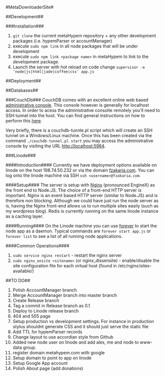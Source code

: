 #MetaDownloaderSite#

##Development##

###Installation###
1. `git clone` the current metaHypem repository + any other development packages (i.e. hypemParser or accountManager)
2.  execute `sudo npm link` in all node packages that will be under development
3.  execute `sudo npm link <package name>` in metaHypem to link to the development package.
4.  Launch the server with hot reload on code change `supervisor -e 'node|js|html|jade|coffee|css' app.js`

##Deployment##

##Databases##

###CouchDb###
CouchDB comes with an excellent online web based [administrative console](http://guide.couchdb.org/draft/tour.html#welcome). This console however is generally for localhost access. In order to acess the administrative consolte remotely you'll need to SSH tunnel into the host. You can find general instructions on how to perform this [here](http://library.linode.com/databases/couchdb/ssh-tunnel).

Very briefly, there is a couchdb-tunnle.pl script which will create an SSH tunnel on a Windows/Linux machine. Once this has been created via the command `./couchdb-tunnel.pl start` you may access the administrative console by visiting the URL [http://localhost:5984](http://localhost:5984). 

###Linode###

####Introduction####
Currently we have deployment options available on linode on the host 198.74.50.232 or via the domain [fzakaria.com](http://fzakaria.com). You can log onto the linode machine via SSH
`ssh <username>@fzakaria.com`.

####Setup####
The server is setup with [Nginx](http://nginx.org/) (pronounced EngineX) as the front end to Node.JS. The choice of a front-end HTTP server is important. Nginx is an event based HTTP server (similar to Node.JS) and is therefore non blocking. Although we could have just run the node server as is, having the Nginx front-end allows us to run multiple sites easily (such as my wordpress blog).
Redis is currently running on the same linode instance as a caching layer.

####Running####
On the Linode machine you can use [forever](https://github.com/nodejitsu/forever) to start the node app as a daemon. Typical commands are `forever start app.js` or `forever list` to see a list of all running node applications.

####Common Operations####
1. `sudo service nginx restart` - restart the nginx server
2. `sudo nginx_ensite <sitename>` (or nginx_dissensite) - enable/disable the site configuration file for each virtual host (found in /etc/nginx/sites-available/)

##TO DO##
1. Polish AccountManager branch
2. Merge AccountManager branch into master branch
3. Create Release branch
4. Tag a commit in Release branch as 0.1
5. Deploy to Linode release branch 
6. 404 and 505 page
7. Setup production vs development settings. For instance in production stylus shouldnt generate CSS and it should just serve the static file
8. Add TTL for hypemParser records
9. Change layout to use accordian style from Github
10. Added new node user on linode and add alex, me and node to www-data group.
11. register domain metahypem.com with google
12. Setup domain to point to app on linode
13. Setup Google App account
14. Polish About page (add donations)